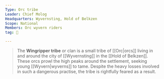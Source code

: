 ```yaml
---
Type: Orc tribe
Leader: Chief Molog
Headquarters: Wyvernsting, Hold of Belkzen
Scope: National
Members: Orc wyvern riders
tag: 👥

---
```


> The **Wingripper tribe** or clan is a small tribe of [[Orc|orcs]] living in and around the city of [[Wyvernsting]] in the [[Hold of Belkzen]]. These orcs prowl the high peaks around the settlement, seeking young [[Wyvern|wyverns]] to tame. Despite the heavy losses involved in such a dangerous practise, the tribe is rightfully feared as a result.







